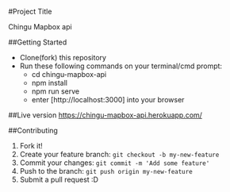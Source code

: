 #Project Title

Chingu Mapbox api

##Getting Started
- Clone(fork) this repository
- Run these following commands on your terminal/cmd prompt:
    - cd chingu-mapbox-api
    - npm install
    - npm run serve
    - enter [http://localhost:3000] into your browser


##Live version
https://chingu-mapbox-api.herokuapp.com/


##Contributing
1. Fork it!
2. Create your feature branch: `git checkout -b my-new-feature`
3. Commit your changes: `git commit -m 'Add some feature'`
4. Push to the branch: `git push origin my-new-feature`
5. Submit a pull request :D




